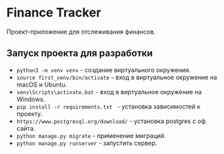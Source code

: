 # Finance Tracker

Проект-приложение для отслеживания финансов.

## Запуск проекта для разработки

- `python3 -m venv venv` - создание виртуального окружения.
- `source first_venv/bin/activate` - вход в виртуальное окружение на macOS и Ubuntu.
- `venv\Scripts\activate.bat` - вход в виртуальное окружение на Windows.
- `pip install -r requirements.txt ` - установка зависимостей к проекту.
- `https://www.postgresql.org/download/` - установка postgres c оф. сайта.
- `python manage.py migrate` - применение миграций.
- `python manage.py runserver` - запустить сервер.